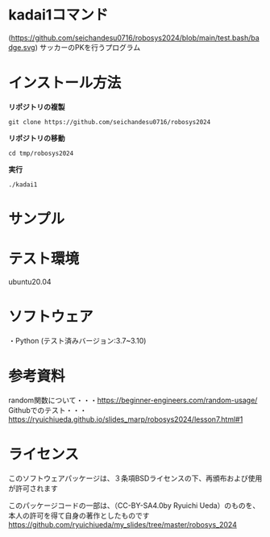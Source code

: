 # kadai1コマンド
(https://github.com/seichandesu0716/robosys2024/blob/main/test.bash/badge.svg)
サッカーのPKを行うプログラム

# インストール方法 
**リポジトリの複製**
~~~
git clone https://github.com/seichandesu0716/robosys2024
~~~
**リポジトリの移動**
~~~
cd tmp/robosys2024
~~~
**実行**
~~~
./kadai1
~~~
# サンプル

# テスト環境
ubuntu20.04
# ソフトウェア
・Python
 (テスト済みバージョン:3.7~3.10)

# 参考資料
random関数について・・・https://beginner-engineers.com/random-usage/
Githubでのテスト・・・https://ryuichiueda.github.io/slides_marp/robosys2024/lesson7.html#1
# ライセンス
このソフトウェアパッケージは、３条項BSDライセンスの下、再頒布および使用が許可されます

このパッケージコードの一部は、（CC-BY-SA4.0by Ryuichi Ueda）のものを、本人の許可を得て自身の著作としたものです
https://github.com/ryuichiueda/my_slides/tree/master/robosys_2024

